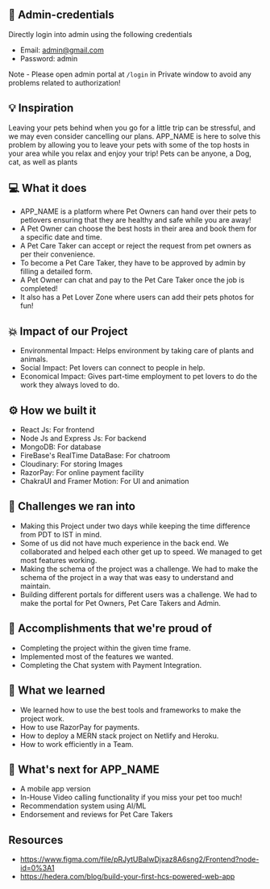 ## 🔑 Admin-credentials
Directly login into admin using the following credentials
 - Email: admin@gmail.com
 - Password: admin
 
 Note - Please open admin portal at ```/login``` in Private window to avoid any problems related to authorization!

## 💡 Inspiration
Leaving your pets behind when you go for a little trip can be stressful, and we may even consider cancelling our plans. APP_NAME is here to solve this problem by allowing you to leave your pets with some of the top hosts in your area while you relax and enjoy your trip! 
Pets can be anyone, a Dog, cat, as well as plants
## 💻 What it does
* APP_NAME is a platform where Pet Owners can hand over their pets to petlovers ensuring that they are healthy and safe while you are away!
* A Pet Owner can choose the best hosts in their area and book them for a specific date and time.
* A Pet Care Taker can accept or reject the request from pet owners as per their convenience.
* To become a Pet Care Taker, they have to be approved by admin by filling a detailed form.
* A Pet Owner can chat and pay to the Pet Care Taker once the job is completed!
* It also has a Pet Lover Zone where users can add their pets photos for fun!


## 💥 Impact of our Project

- Environmental Impact:  Helps environment by taking care of plants and animals.
- Social Impact: Pet lovers can connect to people in help.
- Economical Impact: Gives part-time employment to pet lovers to do the work they always loved to do.

## ⚙️ How we built it

- React Js: For frontend
- Node Js and Express Js: For backend
- MongoDB: For database
- FireBase's RealTime DataBase: For chatroom
- Cloudinary: For storing Images
- RazorPay: For online payment facility
- ChakraUI and Framer Motion: For UI and animation


## 🧠 Challenges we ran into
- Making this Project under two days while keeping the time difference from PDT to IST in mind.
- Some of us did not have much experience in the back end. We collaborated and helped each other get up to speed. We managed to get most features working.
- Making the schema of the project was a challenge. We had to make the schema of the project in a way that was easy to understand and maintain.
- Building different portals for different users was a challenge. We had to make the portal for Pet Owners, Pet Care Takers and Admin.

## 🏅 Accomplishments that we're proud of

- Completing the project within the given time frame.
- Implemented most of the features we wanted.
- Completing the Chat system with Payment Integration.

## 📖 What we learned

- We learned how to use the best tools and frameworks to make the project work.
- How to use RazorPay for payments.
- How to deploy a MERN stack project on Netlify and Heroku.
- How to work efficiently in a Team.

## 🚀 What's next for APP_NAME

- A mobile app version
- In-House Video calling functionality if you miss your pet too much!
- Recommendation system using AI/ML
- Endorsement and reviews for Pet Care Takers

## Resources

- https://www.figma.com/file/pRJytUBaIwDjxaz8A6sng2/Frontend?node-id=0%3A1
- https://hedera.com/blog/build-your-first-hcs-powered-web-app
